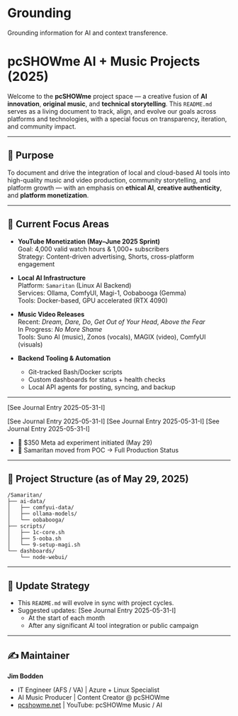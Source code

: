 # Grounding
Grounding information for AI and context transference.

# pcSHOWme AI + Music Projects (2025) 

Welcome to the **pcSHOWme** project space — a creative fusion of **AI innovation**, **original music**, and **technical storytelling**. This `README.md` serves as a living document to track, align, and evolve our goals across platforms and technologies, with a special focus on transparency, iteration, and community impact.

---

## 🎯 Purpose

To document and drive the integration of local and cloud-based AI tools into high-quality music and video production, community storytelling, and platform growth — with an emphasis on **ethical AI**, **creative authenticity**, and **platform monetization**.

---

## 🧭 Current Focus Areas

- **YouTube Monetization (May–June 2025 Sprint)**  
  Goal: 4,000 valid watch hours & 1,000+ subscribers  
  Strategy: Content-driven advertising, Shorts, cross-platform engagement

- **Local AI Infrastructure**  
  Platform: `Samaritan` (Linux AI Backend)  
  Services: Ollama, ComfyUI, Magi-1, Oobabooga (Gemma)  
  Tools: Docker-based, GPU accelerated (RTX 4090)

- **Music Video Releases**  
  Recent: *Dream, Dare, Do*, *Get Out of Your Head*, *Above the Fear*  
  In Progress: *No More Shame*  
  Tools: Suno AI (music), Zonos (vocals), MAGIX (video), ComfyUI (visuals)

- **Backend Tooling & Automation**  
  - Git-tracked Bash/Docker scripts
  - Custom dashboards for status + health checks
  - Local API agents for posting, syncing, and backup

---

[See Journal Entry 2025-05-31-I]

[See Journal Entry 2025-05-31-I]
[See Journal Entry 2025-05-31-I]
[See Journal Entry 2025-05-31-I]
- 🏁 $350 Meta ad experiment initiated (May 29)
- 🔧 Samaritan moved from POC → Full Production Status

---

## 📂 Project Structure (as of May 29, 2025)

```
/Samaritan/
├── ai-data/
│   ├── comfyui-data/
│   ├── ollama-models/
│   └── oobabooga/
├── scripts/
│   ├── 1c-core.sh
│   ├── 5-ooba.sh
│   └── 9-setup-magi.sh
└── dashboards/
    └── node-webui/
```

---

## 🔄 Update Strategy

- This `README.md` will evolve in sync with project cycles.
- Suggested updates:
[See Journal Entry 2025-05-31-I]
  - At the start of each month
  - After any significant AI tool integration or public campaign

---

## ✍️ Maintainer

**Jim Bodden**  
- IT Engineer (AFS / VA) | Azure + Linux Specialist  
- AI Music Producer | Content Creator @ pcSHOWme  
- [pcshowme.net](https://pcshowme.net) | YouTube: pcSHOWme Music / AI  

